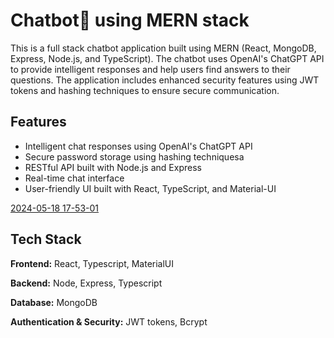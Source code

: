 
# Chatbot🤖 using MERN stack

This is a full stack chatbot application built using MERN (React, MongoDB, Express, Node.js, and TypeScript). The chatbot uses OpenAI's ChatGPT API to provide intelligent responses and help users find answers to their questions. The application includes enhanced security features using JWT tokens and hashing techniques to ensure secure communication.


## Features

- Intelligent chat responses using OpenAI's ChatGPT API
- Secure password storage using hashing techniquesa
- RESTful API built with Node.js and Express
- Real-time chat interface
- User-friendly UI built with React, TypeScript, and Material-UI




[2024-05-18 17-53-01](https://github.com/vinaypentam/ChatBot-using-MERN-/assets/90328074/6e509403-026c-4e4d-a1b6-b32bd775bac5)



## Tech Stack

**Frontend:** React, Typescript, MaterialUI

**Backend:** Node, Express, Typescript

**Database:** MongoDB

**Authentication & Security:** JWT tokens, Bcrypt

